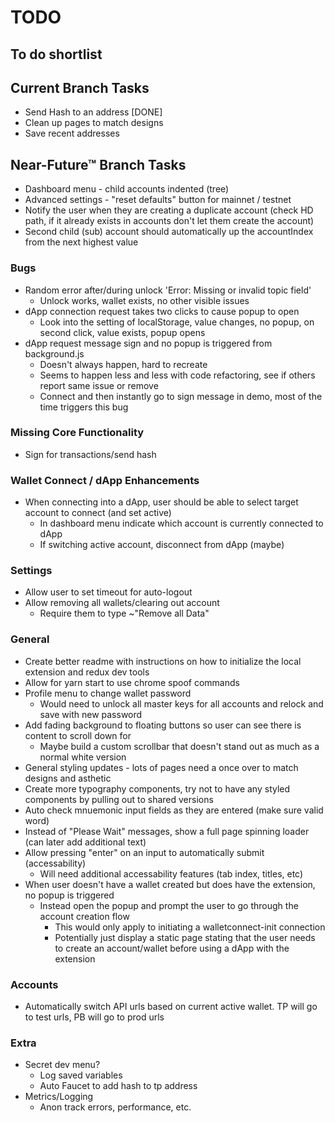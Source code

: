 # TODO
## To do shortlist

## Current Branch Tasks
* Send Hash to an address [DONE]
* Clean up pages to match designs
* Save recent addresses

## Near-Future™ Branch Tasks
* Dashboard menu - child accounts indented (tree)
* Advanced settings - "reset defaults" button for mainnet / testnet
* Notify the user when they are creating a duplicate account (check HD path, if it already exists in accounts don't let them create the account)
* Second child (sub) account should automatically up the accountIndex from the next highest value

### Bugs
* Random error after/during unlock 'Error: Missing or invalid topic field'
  - Unlock works, wallet exists, no other visible issues
* dApp connection request takes two clicks to cause popup to open 
  - Look into the setting of localStorage, value changes, no popup, on second click, value exists, popup opens
* dApp request message sign and no popup is triggered from background.js
  - Doesn't always happen, hard to recreate
  - Seems to happen less and less with code refactoring, see if others report same issue or remove
  - Connect and then instantly go to sign message in demo, most of the time triggers this bug

### Missing Core Functionality
* Sign for transactions/send hash

### Wallet Connect / dApp Enhancements
* When connecting into a dApp, user should be able to select target account to connect (and set active)
  - In dashboard menu indicate which account is currently connected to dApp
  - If switching active account, disconnect from dApp (maybe)

### Settings
* Allow user to set timeout for auto-logout
* Allow removing all wallets/clearing out account
  - Require them to type ~"Remove all Data"

### General
* Create better readme with instructions on how to initialize the local extension and redux dev tools
* Allow for yarn start to use chrome spoof commands
* Profile menu to change wallet password
  - Would need to unlock all master keys for all accounts and relock and save with new password
* Add fading background to floating buttons so user can see there is content to scroll down for
  - Maybe build a custom scrollbar that doesn't stand out as much as a normal white version
* General styling updates - lots of pages need a once over to match designs and asthetic
* Create more typography components, try not to have any styled components by pulling out to shared versions
* Auto check mnuemonic input fields as they are entered (make sure valid word)
* Instead of "Please Wait" messages, show a full page spinning loader (can later add additional text)
* Allow pressing "enter" on an input to automatically submit (accessability)
  - Will need additional accessability features (tab index, titles, etc)
* When user doesn't have a wallet created but does have the extension, no popup is triggered
  - Instead open the popup and prompt the user to go through the account creation flow
    - This would only apply to initiating a walletconnect-init connection
    - Potentially just display a static page stating that the user needs to create an account/wallet before using a dApp with the extension

### Accounts
* Automatically switch API urls based on current active wallet.  TP will go to test urls, PB will go to prod urls

### Extra
* Secret dev menu?
  - Log saved variables
  - Auto Faucet to add hash to tp address
* Metrics/Logging
  - Anon track errors, performance, etc.